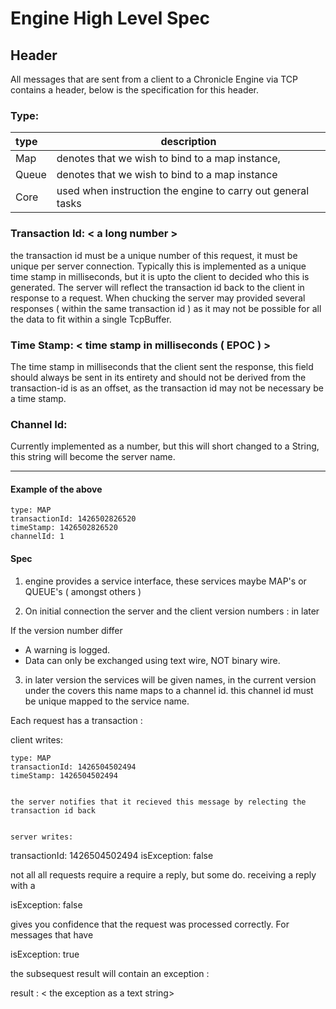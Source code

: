 # Engine High Level Spec

## Header
All messages that are sent from a client to a Chronicle Engine via TCP contains a header, below is
 the specification for this header.


### Type: <see table below >

| type               | description   |
|:------------------ | --------------------------------------------------------------------------  |
|Map    | denotes that we wish to bind to a map instance,                                          |
|Queue  | denotes that we wish to bind to a map instance                                           |
|Core   | used when instruction the engine to carry out general tasks                              |


### Transaction Id: < a long number >
the transaction id must be a unique number of this request, it must be unique per server
connection. Typically this is implemented as a unique time stamp in milliseconds, but it is upto
 the client to decided who this is generated. The server will reflect the transaction id back to
 the client in response to a request. When chucking the server may provided several responses (
 within the same transaction id ) as it may not be possible for all the data to fit within a
 single TcpBuffer.

### Time Stamp: < time stamp in milliseconds ( EPOC ) >
The time stamp in milliseconds that the client sent the response, this field should always be
sent in its entirety and should not be derived from the transaction-id is as an offset, as the
transaction id may not be necessary be a time stamp.

### Channel Id: <unique channel id>
Currently implemented as a number, but this will short changed to a String, this string will
become the server name.

----------------------------------

#### Example of the above

```
type: MAP
transactionId: 1426502826520
timeStamp: 1426502826520
channelId: 1
```

#### Spec

1. engine provides a service interface, these services maybe MAP's or QUEUE's  ( amongst others )

2. On initial connection the server and the client version numbers :
in later

If the version number differ
- A warning is logged.
- Data can only be exchanged using text wire, NOT binary wire.

3. in later version the services will be given names, in the current version under the covers
this name maps to a channel id. this channel id must be unique mapped to the service name.

Each request has a transaction :

client writes:
```
type: MAP
transactionId: 1426504502494
timeStamp: 1426504502494


the server notifies that it recieved this message by relecting the transaction id back


server writes:
```
transactionId: 1426504502494
isException: false


not all all requests require a require a reply, but some do. receiving a reply with a

isException: false

gives you confidence that the request was processed correctly. For messages that have

isException: true

the subsequest result will contain an exception :

result : < the exception as a text string>



